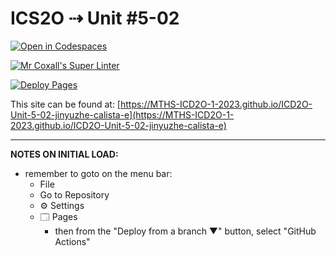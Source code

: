 # ICS2O ⇢ Unit #5-02

[![Open in Codespaces](https://classroom.github.com/assets/launch-codespace-7f7980b617ed060a017424585567c406b6ee15c891e84e1186181d67ecf80aa0.svg)](https://classroom.github.com/open-in-codespaces?assignment_repo_id=14870081)

[![Mr Coxall's Super Linter](https://github.com/MTHS-ICD2O-1-2023/ICD2O-Unit-5-02-jinyuzhe-calista-e/workflows/Mr%20Coxall's%20Super%20Linter/badge.svg)](https://github.com/MTHS-ICD2O-1-2023/ICD2O-Unit-5-02-jinyuzhe-calista-e/actions)

[![Deploy Pages](https://github.com/MTHS-ICD2O-1-2023/ICD2O-Unit-5-02-jinyuzhe-calista-e/workflows/Deploy%20Pages/badge.svg)](https://github.com/MTHS-ICD2O-1-2023/ICD2O-Unit-5-02-jinyuzhe-calista-e/actions)

This site can be found at: [https://MTHS-ICD2O-1-2023.github.io/ICD2O-Unit-5-02-jinyuzhe-calista-e](https://MTHS-ICD2O-1-2023.github.io/ICD2O-Unit-5-02-jinyuzhe-calista-e)

---

**NOTES ON INITIAL LOAD:**
- remember to goto on the menu bar:
  - File
  - Go to Repository
  - ⚙ Settings
  - 🗔 Pages
    - then from the "Deploy from a branch ▼" button, select "GitHub Actions"
